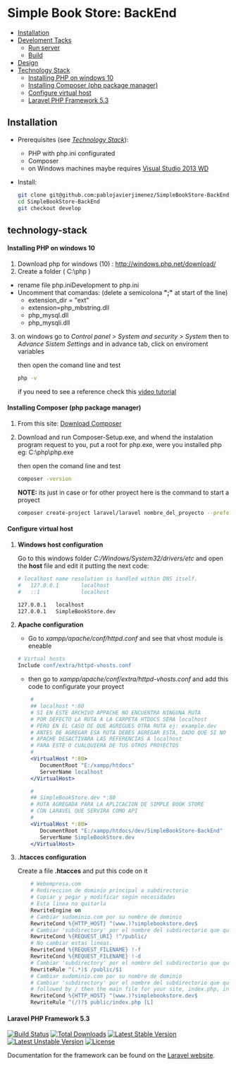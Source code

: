 Simple Book Store: BackEnd
======================
- [Installation](#installation)
- [Develoment Tacks](#develoment-tacks)
	- [Run server](#run-server)
	- [Build](#build)
- [Design](#design)
- [Technology Stack](#technology-stack)
	- [Installing PHP on windows 10](installing-php-on-windows-10)
	- [Installing Composer (php package manager)](#installing-composer-php-package-manager)
	- [Configure virtual host](#Configure-virtual-host)
	- [Laravel PHP Framework 5.3](#Laravel-PHP-Framework-5.3)


Installation
------------
- Prerequisites (see _[Technology Stack](#technology-stack)_):
    * PHP with php.ini configurated
    * Composer
    * on Windows machines maybe requires [Visual Studio 2013 WD](https://www.visualstudio.com/downloads/download-visual-studio-vs#d-express-windows-desktop)
- Install:

	```bash
	git clone git@github.com:pablojavierjimenez/SimpleBookStore-BackEnd.git
	cd SimpleBookStore-BackEnd
	git checkout develop
	```

technology-stack
----------------
#### Installing PHP on windows 10
1. Download php for windows (10) : http://windows.php.net/download/
2. Create a folder ( C:\php )
  - rename file php.iniDevelopment to php.ini
  - Uncomment that comandas: (delete a semicolona **";"** at start of the line)
    - extension_dir = "ext"
    - extension=php_mbstring.dll
    - php_mysql.dll
    - php_mysqli.dll
3. on windows go to  _Control panel > System and security > System_ then to _Advance Sistem Settings_ and in advance tab, click on enviroment variables

	then open the comand line and test
	```bash
	php -v
	```
	if you need to see a reference check this [video tutorial](https://youtu.be/kuMTZowwjus?t=3m14s)

#### Installing Composer (php package manager)
1. From this site: [Download Composer](https://getcomposer.org/download/)
2. Download and run Composer-Setup.exe, and whend the instalation program request to you, put a root for php.exe, were you installed php eg: C:\php\php.exe

	then open the comand line and test
	```bash
	composer -version
	```
	**NOTE:** its just in case or for other proyect here is the command to start a proyect
	```bash
	composer create-project laravel/laravel nombre_del_proyecto --prefer-dist
	```

#### Configure virtual host

1. __Windows host configuration__
	
	Go to this windows folder _C:/Windows/System32/drivers/etc_ and open the __host__ file 
	and edit it putting the next code:
	```apache
	# localhost name resolution is handled within DNS itself.
	#	127.0.0.1       localhost
	#	::1             localhost

	127.0.0.1   localhost
	127.0.0.1	SimpleBookStore.dev
	```

2. __Apache configuration__

	* Go to _xampp/apache/conf/httpd.conf_ and see that vhost module is eneable
	```apache
	# Virtual hosts
	Include conf/extra/httpd-vhosts.conf
	```
	* then go to _xampp/apache/conf/extra/httpd-vhosts.conf_ and add this code to configurate your proyect
	```apache
		#
		## localhost *:80
		# SI EN ESTE ARCHIVO APPACHE NO ENCUENTRA NINGUNA RUTA 
		# POR DEFECTO LA RUTA A LA CARPETA HTDOCS SERA localhost
		# PERO EN EL CASO DE QUE AGREGUES OTRA RUTA ej: example.dev
		# ANTES DE AGREGAR ESA RUTA DEBES AGREGAR ESTA, DADO QUE SI NO LO HACES
		# APACHE DESACTIVARA LAS REFERENCIAS A localhost 
		# PARA ESTE O CUALQUIERA DE TUS OTROS PROYECTOS
		#
		<VirtualHost *:80>
		   DocumentRoot "E:/xampp/htdocs"
		   ServerName localhost
		</VirtualHost>

		#
		## SimpleBookStore.dev *:80
		# RUTA AGREGADA PARA LA APLICACION DE SIMPLE BOOK STORE
		# CON LARAVEL QUE SERVIRA COMO API
		#
		<VirtualHost *:80>
		   DocumentRoot "E:/xampp/htdocs/dev/SimpleBookStore-BackEnd"
		   ServerName SimpleBookStore.dev
		</VirtualHost>
	```
3. __.htacces configuration__

	Create a file __.htacces__ and put this code on it
	```apache
		# Webempresa.com
		# Redireccion de dominio principal a subdirectorio
		# Copiar y pegar y modificar según necesidades
		# Esta linea no quitarla
		RewriteEngine on
		# Cambiar sudominio.com por su nombre de dominio
		RewriteCond %{HTTP_HOST} ^(www.)?simplebookstore.dev$
		# Cambiar 'subdirectory' por el nombre del subdirectorio que quiere usar
		RewriteCond %{REQUEST_URI} !^/public/
		# No cambiar estas lineas.
		RewriteCond %{REQUEST_FILENAME} !-f
		RewriteCond %{REQUEST_FILENAME} !-d
		# Cambiar 'subdirectory' por el nombre del subdirectorio que quiere usar
		RewriteRule ^(.*)$ /public/$1
		# Cambiar sudominio.com por su nombre de dominio
		# Cambiar 'subdirectory' por el nombre del subdirectorio que quiere usar
		# followed by / then the main file for your site, index.php, index.html, etc.
		RewriteCond %{HTTP_HOST} ^(www.)?simplebookstore.dev$
		RewriteRule ^(/)?$ public/index.php [L]
	```
	

#### Laravel PHP Framework 5.3

[![Build Status](https://travis-ci.org/laravel/framework.svg)](https://travis-ci.org/laravel/framework)
[![Total Downloads](https://poser.pugx.org/laravel/framework/d/total.svg)](https://packagist.org/packages/laravel/framework)
[![Latest Stable Version](https://poser.pugx.org/laravel/framework/v/stable.svg)](https://packagist.org/packages/laravel/framework)
[![Latest Unstable Version](https://poser.pugx.org/laravel/framework/v/unstable.svg)](https://packagist.org/packages/laravel/framework)
[![License](https://poser.pugx.org/laravel/framework/license.svg)](https://packagist.org/packages/laravel/framework)

Documentation for the framework can be found on the [Laravel website](https://laravel.com/docs/5.3/).
